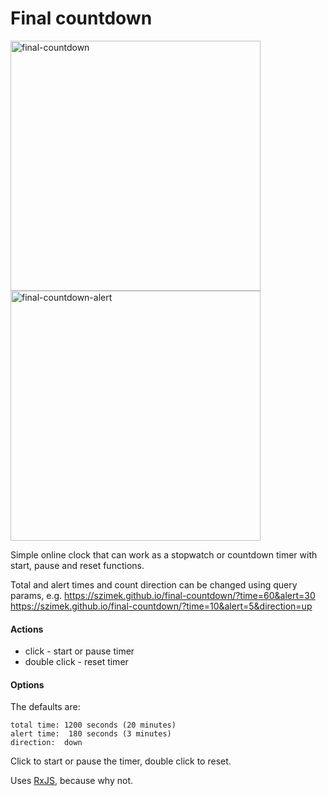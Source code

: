 # Final countdown

<img width="400" alt="final-countdown" src="https://cloud.githubusercontent.com/assets/9873/13755264/abbca4f2-ea1a-11e5-971e-ad7fdbaba65b.png">
<img width="400" alt="final-countdown-alert" src="https://cloud.githubusercontent.com/assets/9873/13755518/ed9d2c1a-ea1b-11e5-9fd6-dcc482538f3a.png">


Simple online clock that can work as a stopwatch or countdown timer with start, pause and reset functions. 

Total and alert times and count direction can be changed using query params, e.g.
https://szimek.github.io/final-countdown/?time=60&alert=30
<br>
https://szimek.github.io/final-countdown/?time=10&alert=5&direction=up

#### Actions
* click        - start or pause timer
* double click - reset timer

#### Options

The defaults are:
```
total time: 1200 seconds (20 minutes)
alert time:  180 seconds (3 minutes)
direction:  down
```

Click to start or pause the timer, double click to reset.

Uses [RxJS](https://github.com/ReactiveX/RxJS), because why not.
